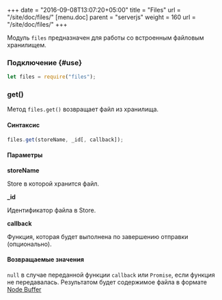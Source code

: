 +++
date = "2016-09-08T13:07:20+05:00"
title = "Files"
url = "/site/doc/files/"
[menu.doc]
    parent = "serverjs"
    weight = 160
    url = "/site/doc/files/"
+++

Модуль `files` предназначен для работы со встроенным файловым хранилищем.

### Подключение {#use}

```JavaScript
let files = require("files");
```

### get()

Метод `files.get()` возвращает файл из хранилища.

#### Синтаксис

```JavaScript
files.get(storeName, _id[, callback]);
```

#### Параметры

**storeName**

Store в которой хранится файл.

**_id**

Идентификатор файла в Store.

**callback**

Функция, которая будет выполнена по завершению отправки (опционально).

#### Возвращаемые значения

`null` в случае переданной функции `callback` или `Promise`, если функция не передавалась.
Результатом будет содержимое файла в формате [Node Buffer](https://nodejs.org/api/buffer.html)